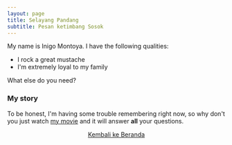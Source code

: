 ```yaml
---
layout: page
title: Selayang Pandang
subtitle: Pesan ketimbang Sosok
---
```


My name is Inigo Montoya. I have the following qualities:

- I rock a great mustache
- I'm extremely loyal to my family

What else do you need?

### My story

To be honest, I'm having some trouble remembering right now, so why don't you just watch [my movie](https://en.wikipedia.org/wiki/The_Princess_Bride_%28film%29) and it will answer **all** your questions.

<p style="text-align:center;">
<a href="https://laminseima.github.io/selayangpandang/">Kembali ke Beranda</a>
</p>
